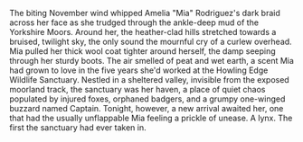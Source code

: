 The biting November wind whipped Amelia "Mia" Rodriguez's dark braid across her face as she trudged through the ankle-deep mud of the Yorkshire Moors.  Around her, the heather-clad hills stretched towards a bruised, twilight sky, the only sound the mournful cry of a curlew overhead.  Mia pulled her thick wool coat tighter around herself, the damp seeping through her sturdy boots.  The air smelled of peat and wet earth, a scent Mia had grown to love in the five years she'd worked at the Howling Edge Wildlife Sanctuary.  Nestled in a sheltered valley, invisible from the exposed moorland track, the sanctuary was her haven, a place of quiet chaos populated by injured foxes, orphaned badgers, and a grumpy one-winged buzzard named Captain.  Tonight, however, a new arrival awaited her, one that had the usually unflappable Mia feeling a prickle of unease. A lynx.  The first the sanctuary had ever taken in.
